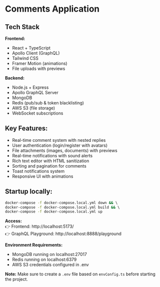 # Comments Application

## Tech Stack  
**Frontend:**  
- React + TypeScript  
- Apollo Client (GraphQL)  
- Tailwind CSS  
- Framer Motion (animations)  
- File uploads with previews  

**Backend:**  
- Node.js + Express  
- Apollo GraphQL Server  
- MongoDB  
- Redis (pub/sub & token blacklisting)  
- AWS S3 (file storage)  
- WebSocket subscriptions  

## Key Features:  
- Real-time comment system with nested replies  
- User authentication (login/register with avatars)  
- File attachments (images, documents) with previews  
- Real-time notifications with sound alerts  
- Rich text editor with HTML sanitization  
- Sorting and pagination for comments  
- Toast notifications system  
- Responsive UI with animations  

## Startup locally:  
```bash
docker-compose -f docker-compose.local.yml down && \  
docker-compose -f docker-compose.local.yml build && \  
docker-compose -f docker-compose.local.yml up  
```  

**Access:**  
👉 Frontend: http://localhost:5173/  
👉 GraphQL Playground: http://localhost:8888/playground  

**Environment Requirements:**  
- MongoDB running on localhost:27017  
- Redis running on localhost:6379  
- AWS S3 credentials configured in .env  

**Note:** Make sure to create a `.env` file based on `envConfig.ts` before starting the project.